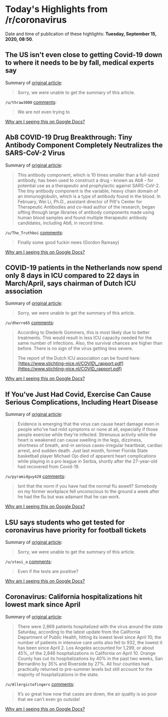 # Today's Highlights from /r/coronavirus

Date and time of publication of these highlights: **Tuesday, September 15, 2020, 08:50**.

## The US isn't even close to getting Covid-19 down to where it needs to be by fall, medical experts say

Summary of [original article](https://www.cnn.com/2020/09/14/health/us-coronavirus-monday/index.html):

> Sorry, we were unable to get the summary of this article.

`/u/thraw3000` [comments](https://www.reddit.com/r/Coronavirus/comments/iszewk/the_us_isnt_even_close_to_getting_covid19_down_to/):

> We are not even trying to

[Why am I seeing this on Google Docs?](https://docs.google.com/document/d/1Dc6We63vOXIZsc0op-Bt4abqkYjXzOigalQqFxmvvbM/edit?usp=sharing)

## Ab8 COVID-19 Drug Breakthrough: Tiny Antibody Component Completely Neutralizes the SARS-CoV-2 Virus

Summary of [original article](https://scitechdaily.com/ab8-covid-19-drug-breakthrough-tiny-antibody-component-completely-neutralizes-the-sars-cov-2-virus/):

> This antibody component, which is 10 times smaller than a full-sized antibody, has been used to construct a drug - known as Ab8 - for potential use as a therapeutic and prophylactic against SARS-CoV-2. The tiny antibody component is the variable, heavy chain domain of an immunoglobulin, which is a type of antibody found in the blood. In February, Wei Li, Ph.D., assistant director of Pitt's Center for Therapeutic Antibodies and co-lead author of the research, began sifting through large libraries of antibody components made using human blood samples and found multiple therapeutic antibody candidates, including Ab8, in record time.

`/u/The_Truthboi` [comments](https://www.reddit.com/r/Coronavirus/comments/it8l6k/ab8_covid19_drug_breakthrough_tiny_antibody/):

> Finally some good fuckin news (Gordon Ramsey)

[Why am I seeing this on Google Docs?](https://docs.google.com/document/d/1Dc6We63vOXIZsc0op-Bt4abqkYjXzOigalQqFxmvvbM/edit?usp=sharing)

## COVID-19 patients in the Netherlands now spend only 8 days in ICU compared to 22 days in March/April, says chairman of Dutch ICU association

Summary of [original article](https://nos.nl/artikel/2348331-gommers-coronapatienten-nu-veel-korter-op-ic.html):

> Sorry, we were unable to get the summary of this article.

`/u/dherre65` [comments](https://www.reddit.com/r/Coronavirus/comments/it5w2z/covid19_patients_in_the_netherlands_now_spend/):

> According to Diederik Gommers, this is most likely due to better treatments. This would result in less ICU capacity needed for the same number of infections. Also, the survival chances are higher than before. There is no sign of the virus getting less severe.
> 
> The report of the Dutch ICU association can be found here: [https://www.stichting-nice.nl/COVID\_rapport.pdf](https://www.stichting-nice.nl/COVID_rapport.pdf)

[Why am I seeing this on Google Docs?](https://docs.google.com/document/d/1Dc6We63vOXIZsc0op-Bt4abqkYjXzOigalQqFxmvvbM/edit?usp=sharing)

## If You've Just Had Covid, Exercise Can Cause Serious Complications, Including Heart Disease

Summary of [original article](https://www.wired.com/story/if-youve-just-had-covid-exercise-might-not-be-good-for-you/):

> Evidence is emerging that the virus can cause heart damage even in people who've had mild symptoms or none at all, especially if those people exercise while they're infected. Strenuous activity while the heart is weakened can cause swelling in the legs, dizziness, shortness of breath, and-in serious cases-irregular heartbeat, cardiac arrest, and sudden death. Just last month, former Florida State basketball player Michael Ojo died of apparent heart complications while playing in a pro league in Serbia, shortly after the 27-year-old had recovered from Covid-19.

`/u/pyramidguy420` [comments](https://www.reddit.com/r/Coronavirus/comments/it7j4b/if_youve_just_had_covid_exercise_can_cause/):

> Isnt that the norm if you have had the normal flu aswell? Somebody on my former workplace fell unconscious to the ground a week after he had the flu but was adamant that he can work.

[Why am I seeing this on Google Docs?](https://docs.google.com/document/d/1Dc6We63vOXIZsc0op-Bt4abqkYjXzOigalQqFxmvvbM/edit?usp=sharing)

## LSU says students who get tested for coronavirus have priority for football tickets

Summary of [original article](https://thehill.com/homenews/state-watch/516415-lsu-says-students-who-get-tested-for-coronavirus-have-priority-for):

> Sorry, we were unable to get the summary of this article.

`/u/stasi_a` [comments](https://www.reddit.com/r/Coronavirus/comments/isxr8l/lsu_says_students_who_get_tested_for_coronavirus/):

> Even if the tests are positive?

[Why am I seeing this on Google Docs?](https://docs.google.com/document/d/1Dc6We63vOXIZsc0op-Bt4abqkYjXzOigalQqFxmvvbM/edit?usp=sharing)

## Coronavirus: California hospitalizations hit lowest mark since April

Summary of [original article](https://www.mercurynews.com/coronavirus-fewest-covid-19-hospitalizations-in-california-since-start-of-pandemic):

> There were 2,869 patients hospitalized with the virus around the state Saturday, according to the latest update from the California Department of Public Health, hitting its lowest level since April 10; the number of patients in intensive care units also fell to 932, the lowest it has been since April 2. Los Angeles accounted for 1,299, or about 45%, of the 2,846 hospitalizations in California on April 10. Orange County has cut its hospitalizations by 40% in the past two weeks, San Bernardino by 35% and Riverside by 27%. All four counties had practically returned to pre-summer levels but still account for the majority of hospitalizations in the state.

`/u/Allergictofingers` [comments](https://www.reddit.com/r/Coronavirus/comments/isrzrk/coronavirus_california_hospitalizations_hit/):

> It’s so great how now that cases are down, the air quality is so poor that we can’t even go outside!

[Why am I seeing this on Google Docs?](https://docs.google.com/document/d/1Dc6We63vOXIZsc0op-Bt4abqkYjXzOigalQqFxmvvbM/edit?usp=sharing)


